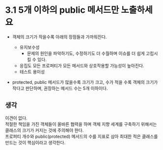 # 3.1 5개 이하의 public 메서드만 노출하세요

- 객체의 크기가 작을수록 아래의 장점들과 가까워진다.
    - 유지보수성
        - 문제의 원인을 파악하기도, 수정하기도 더 수월하며 이슈를 더 쉽게 고립시킬 수 있다.
    - 응집도
      모든 프로퍼티가 모든 메서드와 상호작용할 가능성이 높아진다.
    - 테스트 용이성


- protected, public 메서드가 많을수록 크기가 크고, 수가 적을 수록 객체의 크기가 작다고 판단하며, 권장하는 메서드 수는 5개 이하이다.

## 생각
이견이 없다.  
적절한 책임을 가진 객체들이 올바른 협력을 하며 객체 지향 세계를 구축하기 위해서는 클래스의 크기가 커지는 것에 주의해야 한다.  
프로퍼티 개수와 public(protected) 메서드의 수를 지표로 삼아 최대한 적은 클래스를 만드는 것이 핵심이라고 생각한다.
